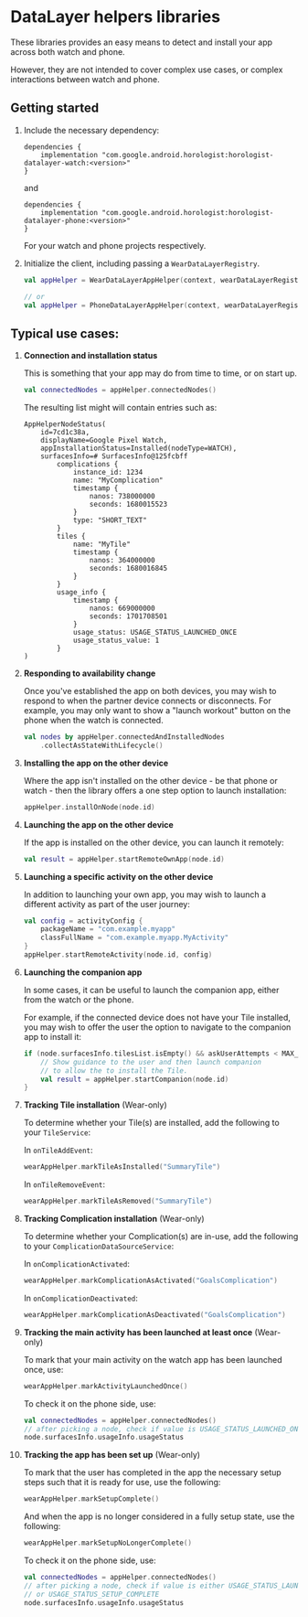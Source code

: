 # DataLayer helpers libraries

These libraries provides an easy means to detect and install your app across both watch and phone.

However, they are not intended to cover complex use cases, or complex interactions between watch and
phone.

## Getting started

1.  Include the necessary dependency:

    ```
    dependencies {
        implementation "com.google.android.horologist:horologist-datalayer-watch:<version>"
    }
    ```

    and

    ```
    dependencies {
        implementation "com.google.android.horologist:horologist-datalayer-phone:<version>"
    }
    ```

    For your watch and phone projects respectively.

1.  Initialize the client, including passing a `WearDataLayerRegistry`.

    ```kotlin
    val appHelper = WearDataLayerAppHelper(context, wearDataLayerRegistry, scope)

    // or
    val appHelper = PhoneDataLayerAppHelper(context, wearDataLayerRegistry)
    ```

## Typical use cases:

1.  **Connection and installation status**

    This is something that your app may do from time to time, or on start up.

    ```kotlin
    val connectedNodes = appHelper.connectedNodes()
    ```

    The resulting list might will contain entries such as:

    ```
    AppHelperNodeStatus(
        id=7cd1c38a,
        displayName=Google Pixel Watch,
        appInstallationStatus=Installed(nodeType=WATCH),
        surfacesInfo=# SurfacesInfo@125fcbff
            complications {
                instance_id: 1234
                name: "MyComplication"
                timestamp {
                    nanos: 738000000
                    seconds: 1680015523
                }
                type: "SHORT_TEXT"
            }
            tiles {
                name: "MyTile"
                timestamp {
                    nanos: 364000000
                    seconds: 1680016845
                }
            }
            usage_info {
                timestamp {
                    nanos: 669000000
                    seconds: 1701708501
                }
                usage_status: USAGE_STATUS_LAUNCHED_ONCE
                usage_status_value: 1
            }
    )
    ```

1.  **Responding to availability change**

    Once you've established the app on both devices, you may wish to respond to when the partner
    device connects or disconnects. For example, you may only want to show a "launch workout" button
    on the phone when the watch is connected.

    ```kotlin
    val nodes by appHelper.connectedAndInstalledNodes
        .collectAsStateWithLifecycle()
    ```

1.  **Installing the app on the other device**

    Where the app isn't installed on the other device - be that phone or watch - then the library offers
    a one step option to launch installation:

    ```kotlin
    appHelper.installOnNode(node.id)
    ```

1.  **Launching the app on the other device**

    If the app is installed on the other device, you can launch it remotely:

    ```kotlin
    val result = appHelper.startRemoteOwnApp(node.id)
    ```

1.  **Launching a specific activity on the other device**

    In addition to launching your own app, you may wish to launch a different
    activity as part of the user journey:

    ```kotlin
    val config = activityConfig { 
        packageName = "com.example.myapp"
        classFullName = "com.example.myapp.MyActivity"
    }
    appHelper.startRemoteActivity(node.id, config)
    ```

1.  **Launching the companion app**

    In some cases, it can be useful to launch the companion app, either from the watch or the phone.

    For example, if the connected device does not have your Tile installed, you may wish to offer the
    user the option to navigate to the companion app to install it:

    ```kotlin
    if (node.surfacesInfo.tilesList.isEmpty() && askUserAttempts < MAX_ATTEMPTS) {
        // Show guidance to the user and then launch companion
        // to allow the to install the Tile.
        val result = appHelper.startCompanion(node.id)
    }
    ```

1.  **Tracking Tile installation** (Wear-only)

    To determine whether your Tile(s) are installed, add the following to your `TileService`:

    In `onTileAddEvent`:

    ```kotlin
    wearAppHelper.markTileAsInstalled("SummaryTile")
    ```

    In `onTileRemoveEvent`:

    ```kotlin
    wearAppHelper.markTileAsRemoved("SummaryTile")
    ```

1.  **Tracking Complication installation** (Wear-only)

    To determine whether your Complication(s) are in-use, add the following to your `ComplicationDataSourceService`:

    In `onComplicationActivated`:

    ```kotlin
    wearAppHelper.markComplicationAsActivated("GoalsComplication")
    ```

    In `onComplicationDeactivated`:

    ```kotlin
    wearAppHelper.markComplicationAsDeactivated("GoalsComplication")
    ```

1. **Tracking the main activity has been launched at least once** (Wear-only)

   To mark that your main activity on the watch app has been launched once, use: 

    ```kotlin
    wearAppHelper.markActivityLaunchedOnce()
    ```

    To check it on the phone side, use:
    ```kotlin
    val connectedNodes = appHelper.connectedNodes()
    // after picking a node, check if value is USAGE_STATUS_LAUNCHED_ONCE:
    node.surfacesInfo.usageInfo.usageStatus
    ```

1.  **Tracking the app has been set up** (Wear-only)

    To mark that the user has completed in the app the necessary setup steps such that it is ready 
    for use, use the following:

    ```kotlin
    wearAppHelper.markSetupComplete()
    ```

    And when the app is no longer considered in a fully setup state, use the following:

    ```kotlin
    wearAppHelper.markSetupNoLongerComplete()
    ```

    To check it on the phone side, use:
    ```kotlin
    val connectedNodes = appHelper.connectedNodes()
    // after picking a node, check if value is either USAGE_STATUS_LAUNCHED_ONCE
    // or USAGE_STATUS_SETUP_COMPLETE
    node.surfacesInfo.usageInfo.usageStatus
    ```
